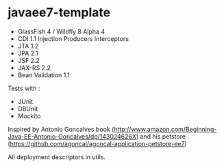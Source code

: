 javaee7-template
================
- GlassFish 4 / Wildfly 8 Alpha 4
- CDI 1.1
	Injection
	Producers
	Interceptors
- JTA 1.2
- JPA 2.1
- JSF 2.2
- JAX-RS 2.2
- Bean Validation 1.1

Tests with :
- JUnit
- DBUnit
- Mockito

Inspired by Antonio Goncalves book (http://www.amazon.com/Beginning-Java-EE-Antonio-Goncalves/dp/143024626X) and his petstore (https://github.com/agoncal/agoncal-application-petstore-ee7)

All deployment descriptors in utils.

